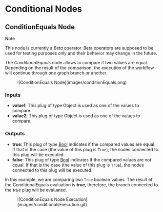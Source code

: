 # Conditional Nodes

## ConditionEquals Node
>[!NOTE]
> This node is currently a *Beta* operator. Beta operators are supposed to be used for testing purposes only and their behavior may change in the future.

The *ConditionalEquals* node allows to compare if two values are equal. Depending on the result of the comparison, the execution of the workflow will continue through one graph branch or another. 

<figure style="width:80%;" markdown>
    ![ConditionEquals Node](images/conditionEquals.png)
</figure>

### Inputs
- **value1**: This plug of type Object is used as one of the values to compare.
- **value2**: This plug of type Object is used as one of the values to compare.

### Outputs
- **true**: This plug of type [Bool](../nodes/#plugs) indicates if the compared values are equal. If that is the case (the value of this plug is `True`), the nodes connected to this plug will be executed.
- **false**: This plug of type [Bool](../nodes/#plugs) indicates if the compared values are not equal. If that is the case (the value of this plug is `True`), the nodes connected to this plug will be executed.

In this example, we are comparing two `True` boolean values. The result of the ConditionalEquals evaluation is **true**, therefore, the branch connected to the *true* plug will be evaluated.
<figure style="width:80%;" markdown>
    ![ConditionEquals Node Execution](images/conditionalsExecution.gif)
</figure

<!-- ### Examples

This section is reserved to an example video of how to use the Conditional nodes.

 -->